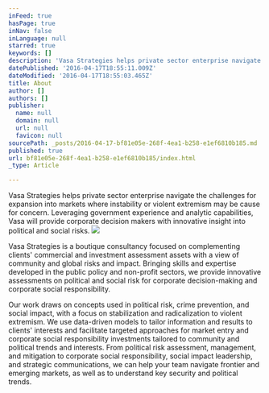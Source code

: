 ```yaml
---
inFeed: true
hasPage: true
inNav: false
inLanguage: null
starred: true
keywords: []
description: 'Vasa Strategies helps private sector enterprise navigate the challenges for expansion into markets where instability or violent extremism may be cause for concern.  Leveraging government experience and analytic capabilities, Vasa will provide corporate decision makers with innovative insight into political and social risks.'
datePublished: '2016-04-17T18:55:11.009Z'
dateModified: '2016-04-17T18:55:03.465Z'
title: About
author: []
authors: []
publisher:
  name: null
  domain: null
  url: null
  favicon: null
sourcePath: _posts/2016-04-17-bf81e05e-268f-4ea1-b258-e1ef6810b185.md
published: true
url: bf81e05e-268f-4ea1-b258-e1ef6810b185/index.html
_type: Article

---
```

Vasa Strategies helps private sector enterprise navigate the challenges for expansion into markets where instability or violent extremism may be cause for concern. Leveraging government experience and analytic capabilities, Vasa will provide corporate decision makers with innovative insight into political and social risks.
![](https://the-grid-user-content.s3-us-west-2.amazonaws.com/bc031489-27e5-4abc-a79e-0e9a3800351a.jpg)

Vasa Strategies is a boutique consultancy focused on complementing clients' commercial and investment assessment assets with a view of community and global risks and impact. Bringing skills and expertise developed in the public policy and non-profit sectors, we provide innovative assessments on political and social risk for corporate decision-making and corporate social responsibility. 

Our work draws on concepts used in political risk, crime prevention, and social impact, with a focus on stabilization and radicalization to violent extremism. We use data-driven models to tailor information and results to clients' interests and facilitate targeted approaches for market entry and corporate social responsibility investments tailored to community and political trends and interests. From political risk assessment, management, and mitigation to corporate social responsibility, social impact leadership, and strategic communications, we can help your team navigate frontier and emerging markets, as well as to understand key security and political trends.